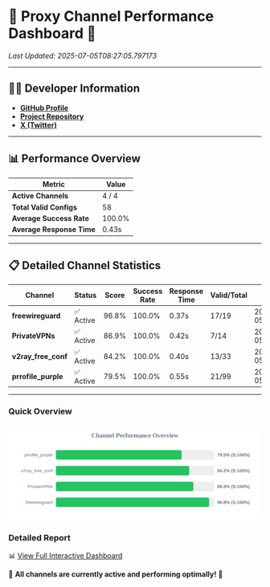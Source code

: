 # 🌟 Proxy Channel Performance Dashboard 🌟

_Last Updated: 2025-07-05T08:27:05.797173_

---

## 👩‍💻 Developer Information

- **[GitHub Profile](https://github.com/4n0nymou3)**  
- **[Project Repository](https://github.com/4n0nymou3/multi-proxy-config-fetcher)**  
- **[X (Twitter)](https://x.com/4n0nymou3)**  

---

## 📊 Performance Overview

| Metric                | Value       |
|-----------------------|-------------|
| **Active Channels**   | 4 / 4       |
| **Total Valid Configs** | 58          |
| **Average Success Rate** | 100.0%      |
| **Average Response Time** | 0.43s       |

---

## 📋 Detailed Channel Statistics

| Channel          | Status     | Score  | Success Rate | Response Time | Valid/Total | Last Success               |
|------------------|------------|--------|--------------|---------------|-------------|----------------------------|
| **freewireguard**  | ✅ Active  | 96.8%  | 100.0% | 0.37s         | 17/19       | 2025-07-05T08:27:05.795367 |
| **PrivateVPNs**  | ✅ Active  | 86.9%  | 100.0% | 0.42s         | 7/14       | 2025-07-05T08:27:05.398587 |
| **v2ray_free_conf**  | ✅ Active  | 84.2%  | 100.0% | 0.40s         | 13/33       | 2025-07-05T08:27:04.931980 |
| **prrofile_purple**  | ✅ Active  | 79.5%  | 100.0% | 0.55s         | 21/99       | 2025-07-05T08:27:04.438536 |

---

### Quick Overview
<div align="center">
  <a href="https://raw.githubusercontent.com/nullluser/NullRepo/refs/heads/main/assets/channel_stats_chart.svg">
    <img src="https://raw.githubusercontent.com/nullluser/NullRepo/refs/heads/main/assets/channel_stats_chart.svg" alt="Source Performance Statistics" width="800">
  </a>
</div>

### Detailed Report
📊 [View Full Interactive Dashboard](https://htmlpreview.github.io/?https://github.com/nullluser/NullRepo/blob/main/assets/performance_report.html)

🎉 **All channels are currently active and performing optimally!** 🎉
